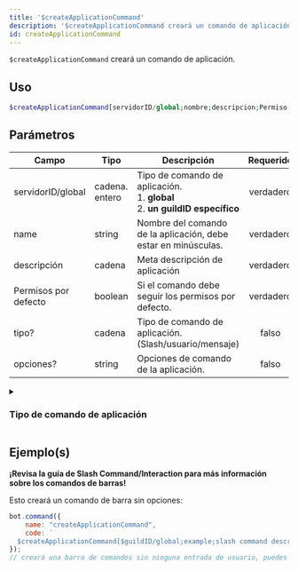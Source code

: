 ```yaml
---
title: '$createApplicationCommand'
description: '$createApplicationCommand creará un comando de aplicación.'
id: createApplicationCommand
---
```


`$createApplicationCommand` creará un comando de aplicación.

## Uso

```php
$createApplicationCommand[servidorID/global;nombre;descripcion;Permiso predeterminado;tipo?;opciones?]
```

## Parámetros

| Campo                | Tipo           | Descripción                                                                                       | Requerido |
| -------------------- | -------------- | ------------------------------------------------------------------------------------------------- |:---------:|
| servidorID/global    | cadena. entero | Tipo de comando de aplicación. <br/> 1. **global** <br/> 2. **un guildID específico** | verdadero |
| name                 | string         | Nombre del comando de la aplicación, debe estar en minúsculas.                                    | verdadero |
| descripción          | cadena         | Meta descripción de aplicación                                                                    | verdadero |
| Permisos por defecto | boolean        | Si el comando debe seguir los permisos por defecto.                                               | verdadero |
| tipo?                | cadena         | Tipo de comando de aplicación. (Slash/usuario/mensaje)                                            |   falso   |
| opciones?            | string         | Opciones de comando de la aplicación.                                                             |   falso   |

<details>
  <summary><h3> Tipo de comando de aplicación </h3></summary>

| NOMBRE              | ID | NOTA                                                                                       |
| ------------------- | -- | ------------------------------------------------------------------------------------------ |
| SUB_COMMAND         | 1  |                                                                                            |
| SUB_COMMAND_GROUP | 2  |                                                                                            |
| STRING              | 3  |                                                                                            |
| INTEGER             | 4  | Cualquier entero entre -2^53 y 2^53                                                        |
| BOOLEAN             | 5  |                                                                                            |
| USER                | 6  |                                                                                            |
| CHANNEL             | 7  | Incluye todos los tipos de canal + categorías                                              |
| ROLE                | 8  |                                                                                            |
| MENTIONABLE         | 9  | Incluye usuarios y roles                                                                   |
| NUMBER              | 10 | Cualquier entero entre -2^53 y 2^53                                                        |
| ATTACHMENT          | 11 | [adjuntar objeto](https://discord.com/developers/docs/resources/channel#attachment-object) |

**Puede encontrar más información en la [documentación oficial de la API](https://discord.com/developers/docs/interactions/application-commands#application-command-object-application-command-option-type) de Discord.**

</details>

## Ejemplo(s)

**¡Revisa la guía de Slash Command/Interaction para más información sobre los comandos de barras!**

Esto creará un comando de barra sin opciones:

```js
bot.command({
    name: "createApplicationCommand",
    code: `
  $createApplicationCommand[$guildID/global;example;slash command description!;true;slash]`
});
// creará una barra de comandos sin ninguna entrada de usuario, puedes elegir entre global/$guildID para crear un comando globalmente o sólo para un gremio específico.
```